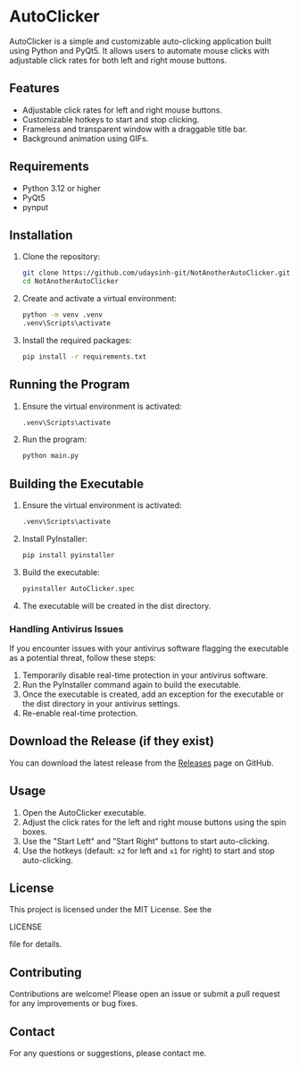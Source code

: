 # AutoClicker

AutoClicker is a simple and customizable auto-clicking application built using Python and PyQt5. It allows users to automate mouse clicks with adjustable click rates for both left and right mouse buttons.

## Features

- Adjustable click rates for left and right mouse buttons.
- Customizable hotkeys to start and stop clicking.
- Frameless and transparent window with a draggable title bar.
- Background animation using GIFs.

## Requirements

- Python 3.12 or higher
- PyQt5
- pynput

## Installation

1. Clone the repository:
   ```sh
   git clone https://github.com/udaysinh-git/NotAnotherAutoClicker.git
   cd NotAnotherAutoClicker
   ```

2. Create and activate a virtual environment:
   ```sh
   python -m venv .venv
   .venv\Scripts\activate
   ```

3. Install the required packages:
   ```sh
   pip install -r requirements.txt
   ```

## Running the Program

1. Ensure the virtual environment is activated:
   ```sh
   .venv\Scripts\activate
   ```

2. Run the program:
   ```sh
   python main.py
   ```

## Building the Executable

1. Ensure the virtual environment is activated:
   ```sh
   .venv\Scripts\activate
   ```

2. Install PyInstaller:
   ```sh
   pip install pyinstaller
   ```

3. Build the executable:
   ```sh
   pyinstaller AutoClicker.spec
   ```

4. The executable will be created in the dist directory.

### Handling Antivirus Issues

If you encounter issues with your antivirus software flagging the executable as a potential threat, follow these steps:

1. Temporarily disable real-time protection in your antivirus software.
2. Run the PyInstaller command again to build the executable.
3. Once the executable is created, add an exception for the executable or the dist directory in your antivirus settings.
4. Re-enable real-time protection.

## Download the Release (if they exist)

You can download the latest release from the [Releases](https://github.com/udaysinh-git/NotAnotherAutoClicker/releases) page on GitHub.

## Usage

1. Open the AutoClicker executable.
2. Adjust the click rates for the left and right mouse buttons using the spin boxes.
3. Use the "Start Left" and "Start Right" buttons to start auto-clicking.
4. Use the hotkeys (default: `x2` for left and `x1` for right) to start and stop auto-clicking.

## License

This project is licensed under the MIT License. See the 

LICENSE

 file for details.

## Contributing

Contributions are welcome! Please open an issue or submit a pull request for any improvements or bug fixes.

## Contact

For any questions or suggestions, please contact me.